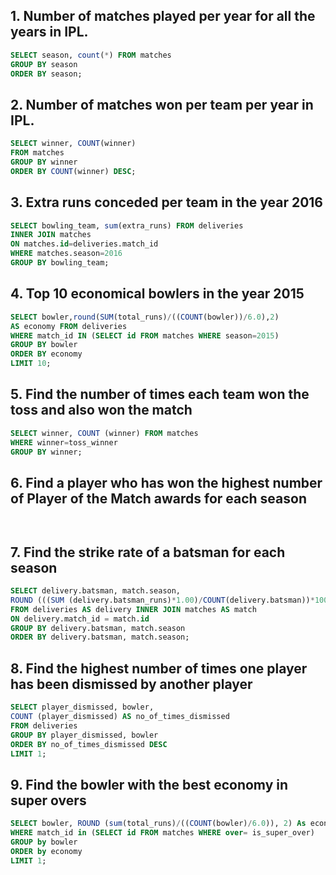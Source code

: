 ## 1. Number of matches played per year for all the years in IPL.
```sql
SELECT season, count(*) FROM matches
GROUP BY season
ORDER BY season;
```
## 2. Number of matches won per team per year in IPL.
```sql
SELECT winner, COUNT(winner)
FROM matches
GROUP BY winner
ORDER BY COUNT(winner) DESC;
```
## 3. Extra runs conceded per team in the year 2016
```sql
SELECT bowling_team, sum(extra_runs) FROM deliveries
INNER JOIN matches
ON matches.id=deliveries.match_id
WHERE matches.season=2016
GROUP BY bowling_team;
```
## 4. Top 10 economical bowlers in the year 2015
```sql
SELECT bowler,round(SUM(total_runs)/((COUNT(bowler))/6.0),2)
AS economy FROM deliveries
WHERE match_id IN (SELECT id FROM matches WHERE season=2015)
GROUP BY bowler
ORDER BY economy
LIMIT 10;
```
## 5. Find the number of times each team won the toss and also won the match
```sql
SELECT winner, COUNT (winner) FROM matches
WHERE winner=toss_winner
GROUP BY winner;
```
## 6. Find a player who has won the highest number of Player of the Match awards for each season
```sql



```
## 7. Find the strike rate of a batsman for each season
```sql
SELECT delivery.batsman, match.season,
ROUND (((SUM (delivery.batsman_runs)*1.00)/COUNT(delivery.batsman))*100,2) AS strike_rate
FROM deliveries AS delivery INNER JOIN matches AS match
ON delivery.match_id = match.id
GROUP BY delivery.batsman, match.season
ORDER BY delivery.batsman, match.season;
```
## 8. Find the highest number of times one player has been dismissed by another player
```sql
SELECT player_dismissed, bowler, 
COUNT (player_dismissed) AS no_of_times_dismissed
FROM deliveries
GROUP BY player_dismissed, bowler
ORDER BY no_of_times_dismissed DESC
LIMIT 1;
```
## 9. Find the bowler with the best economy in super overs
```sql
SELECT bowler, ROUND (sum(total_runs)/((COUNT(bowler)/6.0)), 2) As economy FROM deliveries
WHERE match_id in (SELECT id FROM matches WHERE over= is_super_over) 
GROUP by bowler                                                      
ORDER by economy 
LIMIT 1;
```
